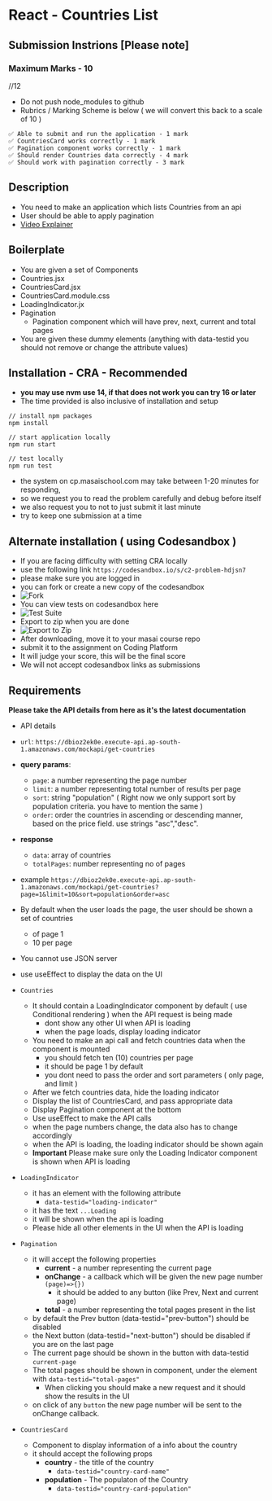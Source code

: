 # React - Countries List

## Submission Instrions [Please note]

### Maximum Marks - 10
//12
- Do not push node_modules to github
- Rubrics / Marking Scheme is below ( we will convert this back to a scale of 10 )

```
✅ Able to submit and run the application - 1 mark
✅ CountriesCard works correctly - 1 mark
✅ Pagination component works correctly - 1 mark
✅ Should render Countries data correctly - 4 mark
✅ Should work with pagination correctly - 3 mark
```

## Description

- You need to make an application which lists Countries from an api
- User should be able to apply pagination
- [Video Explainer](https://masai-course.s3.ap-south-1.amazonaws.com/material/videos/35766/eXbOoPOlEDe2qAJwPFRACRw7ukps2X8OQPRBTBiB.mp4)

## Boilerplate

- You are given a set of Components
- Countries.jsx
- CountriesCard.jsx
- CountriesCard.module.css
- LoadingIndicator.jx
- Pagination
  - Pagination component which will have prev, next, current and total pages
- You are given these dummy elements (anything with data-testid you should not remove or change the attribute values)

## Installation - CRA - Recommended

- **you may use nvm use 14, if that does not work you can try 16 or later**
- The time provided is also inclusive of installation and setup

```
// install npm packages
npm install

// start application locally
npm run start

// test locally
npm run test
```

- the system on cp.masaischool.com may take between 1-20 minutes for responding,
- so we request you to read the problem carefully and debug before itself
- we also request you to not to just submit it last minute
- try to keep one submission at a time

## Alternate installation ( using Codesandbox )

- If you are facing difficulty with setting CRA locally
- use the following link `https://codesandbox.io/s/c2-problem-hdjsn7`
- please make sure you are logged in
- you can fork or create a new copy of the codesandbox
- ![Fork](https://masai-course.s3.ap-south-1.amazonaws.com/editor/uploads/2022-09-11/Screenshot%202022-09-11%20at%2010.52.33%20PM_721655.png)
- You can view tests on codesandbox here
- ![Test Suite](https://masai-course.s3.ap-south-1.amazonaws.com/editor/uploads/2022-09-11/Screenshot%202022-09-11%20at%2010.54.50%20PM_522331.png)
- Export to zip when you are done
- ![Export to Zip](https://masai-course.s3.ap-south-1.amazonaws.com/editor/uploads/2022-09-11/Screenshot%202022-09-11%20at%2010.53.51%20PM_449006.png)
- After downloading, move it to your masai course repo
- submit it to the assignment on Coding Platform
- It will judge your score, this will be the final score
- We will not accept codesandbox links as submissions

## Requirements
**Please take the API details from here as it's the latest documentation**

- API details
- `url`: `https://dbioz2ek0e.execute-api.ap-south-1.amazonaws.com/mockapi/get-countries`
- **query params**:
  - `page`: a number representing the page number
  - `limit`: a number representing total number of results per page
  - `sort`: string "population" ( Right now we only support sort by population criteria. you have to mention the same )
  - `order`: order the countries in ascending or descending manner, based on the price field. use strings "asc","desc".
- **response**
  - `data`: array of countries
  - `totalPages`: number representing no of pages
- example `https://dbioz2ek0e.execute-api.ap-south-1.amazonaws.com/mockapi/get-countries?page=1&limit=10&sort=population&order=asc`
- By default when the user loads the page, the user should be shown a set of countries
  - of page 1
  - 10 per page
- You cannot use JSON server
- use useEffect to display the data on the UI

- `Countries`

  - It should contain a LoadingIndicator component by default ( use Conditional rendering ) when the API request is being made
    - dont show any other UI when API is loading
    - when the page loads, display loading indicator
  - You need to make an api call and fetch countries data when the component is mounted
    - you should fetch ten (10) countries per page
    - it should be page 1 by default
    - you dont need to pass the order and sort parameters ( only page, and limit )
  - After we fetch countries data, hide the loading indicator
  - Display the list of CountriesCard, and pass appropriate data
  - Display Pagination component at the bottom
  - Use useEffect to make the API calls
  - when the page numbers change, the data also has to change accordingly
  - when the API is loading, the loading indicator should be shown again
  - **Important** Please make sure only the Loading Indicator component is shown when API is loading

- `LoadingIndicator`

  - it has an element with the following attribute
    - `data-testid="loading-indicator"`
  - it has the text `...Loading`
  - it will be shown when the api is loading
  - Please hide all other elements in the UI when the API is loading

- `Pagination`

  - it will accept the following properties
    - **current** - a number representing the current page
    - **onChange** - a callback which will be given the new page number `(page)=>{})`
      - it should be added to any button (like Prev, Next and current page)
    - **total** - a number representing the total pages present in the list
  - by default the Prev button (data-testid="prev-button") should be disabled
  - the Next button (data-testid="next-button") should be disabled if you are on the last page
  - The current page should be shown in the button with data-testid `current-page`
  - The total pages should be shown in component, under the element with `data-testid="total-pages"`
    - When clicking you should make a new request and it should show the results in the UI
  - on click of any `button` the new page number will be sent to the onChange callback.

- `CountriesCard`
  - Component to display information of a info about the country
  - it should accept the following props
    - **country** - the title of the country
      - `data-testid="country-card-name"`
    - **population** - The populaton of the Country
      - `data-testid="country-card-population"`
